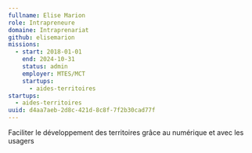 ```yaml
---
fullname: Elise Marion
role: Intrapreneure
domaine: Intraprenariat
github: elisemarion
missions:
  - start: 2018-01-01
    end: 2024-10-31
    status: admin
    employer: MTES/MCT
    startups:
      - aides-territoires
startups:
  - aides-territoires
uuid: d4aa7aeb-2d8c-421d-8c8f-7f2b30cad77f
---
```

Faciliter le développement des territoires grâce au numérique et avec les usagers